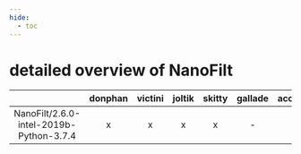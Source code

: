 ```yaml
---
hide:
  - toc
---
```


detailed overview of NanoFilt
=============================

| |donphan|victini|joltik|skitty|gallade|accelgor|swalot|doduo|
| :---: | :---: | :---: | :---: | :---: | :---: | :---: | :---: | :---: |
|NanoFilt/2.6.0-intel-2019b-Python-3.7.4|x|x|x|x|-|-|-|x|
